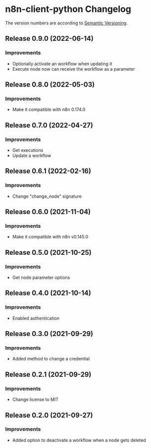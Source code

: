 # n8n-client-python Changelog
The version numbers are according to [Semantic Versioning](http://semver.org/).

## Release 0.9.0 (2022-06-14)
### Improvements
- Optionally activate an workflow when updating it
- Execute node now can receive the workflow as a parameter


## Release 0.8.0 (2022-05-03)
### Improvements
- Make it compatible with n8n 0.174.0


## Release 0.7.0 (2022-04-27)
### Improvements
- Get executions
- Update a workflow


## Release 0.6.1 (2022-02-16)
### Improvements
- Change "change_node" signature


## Release 0.6.0 (2021-11-04)
### Improvements
- Make it compatible with n8n v0.145.0


## Release 0.5.0 (2021-10-25)
### Improvements
- Get node parameter options


## Release 0.4.0 (2021-10-14)
### Improvements
- Enabled authentication


## Release 0.3.0 (2021-09-29)
### Improvements
- Added method to change a credential


## Release 0.2.1 (2021-09-29)
### Improvements
- Change license to MIT


## Release 0.2.0 (2021-09-27)
### Improvements
- Added option to deactivate a workflow when a node gets deleted
